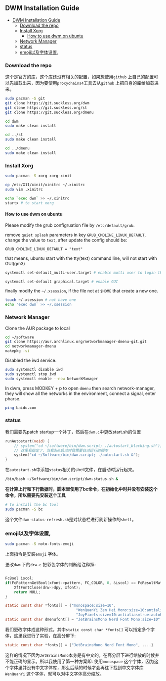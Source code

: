 ## DWM Installation Guide

<!--ts-->
   * [DWM Installation Guide](#dwm-installation-guide)
      * [Download the repo](#download-the-repo)
      * [Install Xorg](#install-xorg)
         * [How to use dwm on ubuntu](#how-to-use-dwm-on-ubuntu)
      * [Network Manager](#network-manager)
      * [status](#status)
      * [emoji以及字体设置,](#emoji以及字体设置)
<!--te-->

### Download the repo
这个是官方的库，这个库还没有相关的配置，如果想使用`github` 上自己的配置可以先加载出来，因为要使用`proxychains4`工具去从`github` 上把自身的库给加载进来。
```bash
sudo pacman -S git
git clone https://git.suckless.org/dwm
git clone https://git.suckless.org/st
git clone https://git.suckless.org/dmenu

cd dwm
sudo make clean install

cd ../st
sudo make clean install

cd ../dmenu
sudo make clean install

```

### Install Xorg

```bash
sudo pacman -S xorg xorg-xinit

cp /etc/X11/xinit/xinitrc ~/.xinitrc
sudo vim .xinitrc

echo `exec dwm` >> ~/.xinitrc
startx # to start xorg
```

#### How to use dwm on ubuntu
Please modify the grub configruation file by `/etc/default/grub`. 

remove `quiet splash` parameters in key `GRUB_CMDLINE_LINUX_DEFAULT`, change the value to `text`, after update the config should be:
```
GRUB_CMDLINE_LINUX_DEFAULT = "text"
```

that means, ubuntu start with the tty(text) command line, will not start with GUI(gm3)
```bash
systemctl set-default_multi-user.target # enable multi user to login the system

systemctl set-default graphical.target # enable GUI
```

finally modify the `~/.xsession`, if the file not at `$HOME` that create a new one.
```bash
touch ~/.xsession # not have one
echo 'exec dwm` >> ~/.xsession
```

### Network Manager
Clone the AUR package to local

```bash
cd ~/software
git clone https://aur.archlinux.org/networkmanager-dmenu-git.git
cd networkmanager-dmenu
makepkg -si
```

Disabled the iwd service.
```bash
sudo systemctl disable iwd
sudo systemctl stop iwd
sudo systemctl enable --now NetworkManager
```

In dwm, press MODKEY + p to open `dmenu` then search network-manager, they will show all the networks in the environment, connect a signal, enter pharse.

```bash
ping baidu.com
```

### status
我们需要先patch startup一个补丁，然后在`dwm.c`中更改start.sh的位置
```c
runAutostart(void) {
	// system("cd ~/software/bin/dwm.script; ./autostart_blocking.sh");
	// 这里我指定了，当我dwm启动时我需要自动运行的脚本
	system("cd ~/Software/bin/dwm.script; ./autostart.sh &");
}
```

在`autostart.sh`中添加`status`相关的shell文件，在启动时运行起来。
```bash
/bin/bash ~/Software/bin/dwm.script/dwm-status.sh &
```


**在计算上行和下行数据时，脚本里使用了bc命令，在初始化中时并没有安装这个命令，所以需要先安装这个工具** 
```bash
# to install the bc tool
sudo pacman -S bc
```

这个文件`dwm-status-refresh.sh`是对状态栏进行刷新操作的`shell`。


### emoji以及字体设置,

```bash
sudo pacman -S noto-fonts-emoji
```
上面指令是安装`emoji` 字体。


更改`dwm` 下的`drw.c` 把彩色字体的判断给注释掉:
```c

FcBool iscol;
if(FcPatternGetBool(xfont->pattern, FC_COLOR, 0, &iscol) == FcResultMatch && iscol) {
	XftFontClose(drw->dpy, xfont);
	return NULL;
}

```

```c
static const char *fonts[] = {"monospace:size=10",
                                "WenQuanYi Zen Hei Mono:size=10:antialias=true:authohint=true",
                                "JoyPixels:size=10:antialias=true:autohint=true"};
static const char dmenufont[] = "JetBrainsMono Nerd Font Mono:size=10";
```

我们更改字体成这种形式，其中`static const char *fonts[]` 可以指定多个字体，这里我进行了实验，在高分屏下:
```c
static const char *fonts[] = {"JetBrainsMono Nerd Font Mono", ....}
```

这样的情况下因为`JetBrainsMono`本身是有中文的，在高分屏下进行缩放的时候并不能正确的显示。所以我使用了第一种方案即: 使用`monospace` 这个字体，因为这个字体里并没有中文字体库，那么后续的时候才会再往下找到中文字体库`WenQuanYi` 这个字体，就可以对中文字体高分缩放。 




